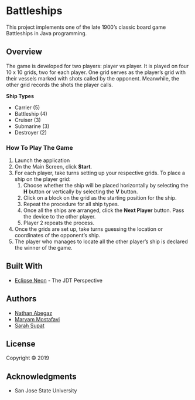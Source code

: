 # Battleships

This project implements one of the late 1900’s classic board game Battleships in Java programming.

## Overview

The game is developed for two players: player vs player. It is played on four 10 x 10 grids, two for each player. One grid serves as the player’s grid with their vessels marked with shots called by the opponent. Meanwhile, the other grid records the shots the player calls.

**Ship Types**
* Carrier (5)
* Battleship (4)
* Cruiser	(3)
* Submarine	(3)
* Destroyer	(2)

### How To Play The Game

1.	Launch the application
2.	On the Main Screen, click **Start**.
3.	For each player, take turns setting up your respective grids. To place a ship on the player grid:
    1. Choose whether the ship will be placed horizontally by selecting the **H** button or vertically by selecting the **V** button.
    2. Click on a block on the grid as the starting position for the ship. 
    3. Repeat the procedure for all ship types.
    4. Once all the ships are arranged, click the **Next Player** button. Pass the device to the other player.
    5. Player 2 repeats the process.
4.	Once the grids are set up, take turns guessing the location or coordinates of the opponent’s ship. 
5.	The player who manages to locate all the other player’s ship is declared the winner of the game.


## Built With

* [Eclipse Neon](https://www.eclipse.org/neon/) - The JDT Perspective

## Authors

* [Nathan Abegaz](https://github.com/Nathan-Abegaz)
* [Maryam Mostafavi](https://github.com/Marmari127)
* [Sarah Supat](https://github.com/ssupat97)

## License

Copyright :copyright: 2019

## Acknowledgments

* San Jose State University
